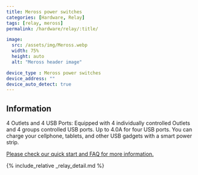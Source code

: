 ```yaml
---
title: Meross power switches
categories: [Hardware, Relay]
tags: [relay, meross]
permalink: /hardware/relay/:title/

image:
  src: /assets/img/Meross.webp
  width: 75%
  height: auto
  alt: "Meross header image"

device_type : Meross power switches
device_address: ""
device_auto_detect: true
---
```


## Information
4 Outlets and 4 USB Ports: Equipped with 4 individually controlled Outlets and 4 groups controlled USB ports. Up to 4.0A for four USB ports. You can charge your cellphone, tablets, and other USB gadgets with a smart power strip.

[Please check our quick start and FAQ for more information.](https://shop.meross.com/collections/smart-power-strip)

{% include_relative _relay_detail.md %}